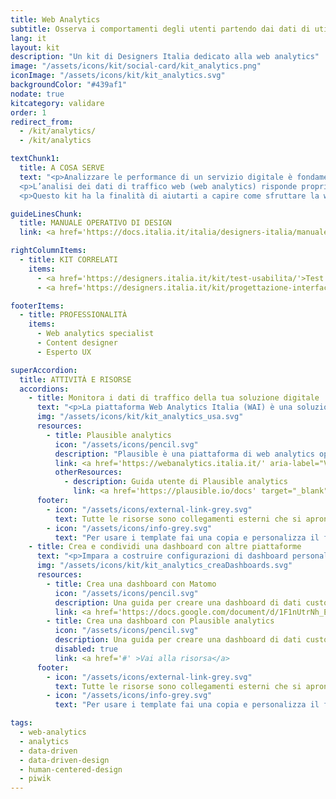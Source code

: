 ```yaml
---
title: Web Analytics
subtitle: Osserva i comportamenti degli utenti partendo dai dati di utilizzo del servizio
lang: it
layout: kit
description: "Un kit di Designers Italia dedicato alla web analytics"
image: "/assets/icons/kit/social-card/kit_analytics.png"
iconImage: "/assets/icons/kit/kit_analytics.svg"
backgroundColor: "#439af1"
nodate: true
kitcategory: validare
order: 1
redirect_from:
  - /kit/analytics/
  - /kit/analytics

textChunk1:
  title: A COSA SERVE
  text: "<p>Analizzare le performance di un servizio digitale è fondamentale per capire quanto questo risponda in maniera adeguata ai bisogni degli utenti.</p>
  <p>L’analisi dei dati di traffico web (web analytics) risponde proprio a questa esigenza e le piattaforme per <strong>raccogliere informazioni sul comportamento degli utenti consentono di isolare preziosi dati qualitativi e quantitativi su come un servizio viene fruito</strong>. A seguito della raccolta dei dati, la loro segmentazione, interpretazione e condivisione con gli stakeholder, consentono poi di orientare le <strong>decisioni che riguardano design e re-design dei servizi</strong>, in ottica <em>data-driven</em>.</p>
  <p>Questo kit ha la finalità di aiutarti a capire come sfruttare la web analytics per comprendere come i tuoi utenti fruiscono i servizi. Ha inoltre l’obiettivo di mostrarti come i dati possono indirizzare azioni di ottimizzazione delle performance, utilizzando in primo luogo piattaforme di web analytics di tipo open source. </p>"

guideLinesChunk:
  title: MANUALE OPERATIVO DI DESIGN
  link: <a href='https://docs.italia.it/italia/designers-italia/manuale-operativo-design-docs/it/versione-corrente/doc/design-research/web-analytics.html' target="_blank" aria-label="Web analytics (link esterno)">Web analytics</a>

rightColumnItems:
  - title: KIT CORRELATI
    items:
      - <a href='https://designers.italia.it/kit/test-usabilita/'>Test di usabilità</a>
      - <a href='https://designers.italia.it/kit/progettazione-interfaccia/'>Progettazione interfaccia</a>

footerItems:
  - title: PROFESSIONALITÀ
    items:
      - Web analytics specialist
      - Content designer
      - Esperto UX

superAccordion:
  title: ATTIVITÀ E RISORSE
  accordions:
    - title: Monitora i dati di traffico della tua soluzione digitale
      text: "<p>La piattaforma Web Analytics Italia (WAI) è una soluzione open source creata ad hoc dall'Agenzia per l'Italia Digitale per la raccolta e l'analisi dei dati di traffico dei siti web delle amministrazioni pubbliche.</p> <p>WAI ha la finalità di aiutare gli operatori della PA a migliorare l'usabilità dei <em>touchpoint</em> digitali grazie al monitoraggio continuo, l'elaborazione e la condivisione dei dati statistici di analisi web dei siti web aderenti al progetto, in completa aderenza alla normativa GDPR.</p>"
      img: "/assets/icons/kit/kit_analytics_usa.svg"
      resources:
        - title: Plausible analytics
          icon: "/assets/icons/pencil.svg"
          description: "Plausible è una piattaforma di web analytics open source e quindi conforme alla normativa privacy in vigore."
          link: <a href='https://webanalytics.italia.it/' aria-label="Vai alla scheda di Plausible analytics (link esterno)">Vai alla scheda di Plausible analytics</a>
          otherResources:
            - description: Guida utente di Plausible analytics
              link: <a href='https://plausible.io/docs' target="_blank" aria-label="Vai alla risorsa (link esterno)" >Vai alla risorsa</a>
      footer:
        - icon: "/assets/icons/external-link-grey.svg"
          text: Tutte le risorse sono collegamenti esterni che si aprono in una nuova finestra.
        - icon: "/assets/icons/info-grey.svg"
          text: "Per usare i template fai una copia e personalizza il file: trovi le istruzioni nella prima pagina della risorsa."
    - title: Crea e condividi una dashboard con altre piattaforme
      text: "<p>Impara a costruire configurazioni di dashboard personalizzate con le principali piattaforme di web analytics: potrai visualizzare metriche e dimensioni d'analisi di tuo interesse nello stesso template e popolare i widget con i dati di performance di tuo interesse</p>"
      img: "/assets/icons/kit/kit_analytics_creaDashboards.svg"
      resources:
        - title: Crea una dashboard con Matomo
          icon: "/assets/icons/pencil.svg"
          description: Una guida per creare una dashboard di dati custom con il software open source Matomo
          link: <a href='https://docs.google.com/document/d/1F1nUtrNh_E5AkEfJSYcSnK0fEIWSr5tTiZ-ZTH5nai8/edit?usp=sharing' target="_blank" aria-label="Vai alla risorsa (link esterno)" >Vai alla risorsa</a>
        - title: Crea una dashboard con Plausible analytics
          icon: "/assets/icons/pencil.svg"
          description: Una guida per creare una dashboard di dati custom con il software open source Plausible analytics
          disabled: true
          link: <a href='#' >Vai alla risorsa</a>
      footer:
        - icon: "/assets/icons/external-link-grey.svg"
          text: Tutte le risorse sono collegamenti esterni che si aprono in una nuova finestra.
        - icon: "/assets/icons/info-grey.svg"
          text: "Per usare i template fai una copia e personalizza il file: trovi le istruzioni nella prima pagina della risorsa."

tags:
  - web-analytics
  - analytics
  - data-driven
  - data-driven-design
  - human-centered-design
  - piwik
---
```

